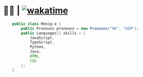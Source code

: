 # 🏳️‍🌈 | [![wakatime](https://wakatime.com/badge/user/60c305b3-64b2-4942-936e-99f38b7fe0be.svg)](https://wakatime.com/@60c305b3-64b2-4942-936e-99f38b7fe0be)
```java
    public class Moniq-e {
        public Pronouns pronouns = new Pronouns("HE", "HIM");
        public Languages[] skills = {
            JavaScript,
            TypeScript,
            Python,
            Java,
            HTML,
            CSS
        };
    }
```
